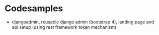# Codesamples
- djangoadmin, reusable django admin (bootstrap 4), landing page and api setup (using rest framework token mechanism)
